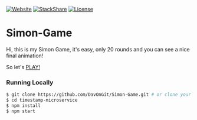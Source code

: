 [![Website](https://img.shields.io/website/https://davongit.github.io/Simon-Game.svg?maxAge=2592000)](https://davongit.github.io/Simon-Game/)
[![StackShare](http://img.shields.io/badge/tech-stack-0690fa.svg?style=flat)](http://stackshare.io/DavOnGit/myown)
[![License](https://img.shields.io/cocoapods/l/AFNetworking.svg)](http://doge.mit-license.org)

# **Simon-Game**

Hi, this is my Simon Game, it's easy, only 20 rounds and you can see a nice final animation!

So let's [PLAY!](https://davongit.github.io/Simon-Game/)

### Running Locally

```sh
$ git clone https://github.com/DavOnGit/Simon-Game.git # or clone your own fork
$ cd timestamp-microservice
$ npm install
$ npm start
```
